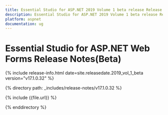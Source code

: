 ```yaml
---
title: Essential Studio for ASP.NET 2019 Volume 1 beta release Release Notes  
description: Essential Studio for ASP.NET 2019 Volume 1 beta release Release Notes  
platform: aspnet
documentation: ug
---
```


# Essential Studio for ASP.NET Web Forms Release Notes(Beta) 

{% include release-info.html date=site.releasedate.2019_vol_1_beta  version="v17.1.0.32" %} 


{% directory path: _includes/release-notes/v17.1.0.32 %}

{% include {{file.url}} %}

{% enddirectory %}